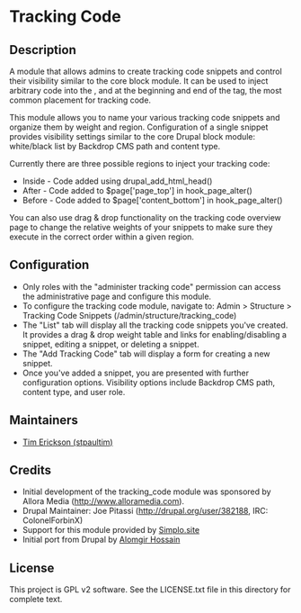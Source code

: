 Tracking Code
=============

Description
------------------
  A module that allows admins to create tracking code snippets and control their
  visibility similar to the core block module. It can be used to inject
  arbitrary code into the <head>, and at the beginning and end of the <body>
  tag, the most common placement for tracking code.

  This module allows you to name your various tracking code snippets and 
  organize them by weight and region. Configuration of a single snippet provides
  visibility settings similar to the core Drupal block module: white/black list
  by Backdrop CMS path and content type.

  Currently there are three possible regions to inject your tracking code:
   * Inside <HEAD>  - Code added using drupal_add_html_head()
   * After <BODY> - Code added to $page['page_top'] in hook_page_alter()
   * Before </BODY> - Code added to $page['content_bottom'] in hook_page_alter()

  You can also use drag & drop functionality on the tracking code overview page 
  to change the relative weights of your snippets to make sure they execute in
  the correct order within a given region.

Configuration
-----------
  - Only roles with the "administer tracking code" permission can access the
    administrative page and configure this module.
  - To configure the tracking code module, navigate to:
    Admin > Structure > Tracking Code Snippets (/admin/structure/tracking_code)
  - The "List" tab will display all the tracking code snippets you've created.
    It provides a drag & drop weight table and links for enabling/disabling a
    snippet, editing a snippet, or deleting a snippet.
  - The "Add Tracking Code" tab will display a form for creating a new snippet.
  - Once you've added a snippet, you are presented with further configuration
    options. Visibility options include Backdrop CMS path, content type, and user
    role. 

Maintainers
-----------

  - [Tim Erickson (stpaultim)](https://github.com/stpaultim)

Credits
-----------

  - Initial development of the tracking_code module was sponsored by Allora Media
    (http://www.alloramedia.com).
  - Drupal Maintainer: Joe Pitassi (http://drupal.org/user/382188, IRC: ColonelForbinX)
  - Support for this module provided by [Simplo.site](https://www.simplo.site)
  - Initial port from Drupal by [Alomgir Hossain](https://github.com/bdalomgir)

License
-------

This project is GPL v2 software. See the LICENSE.txt file in this directory for complete text.
